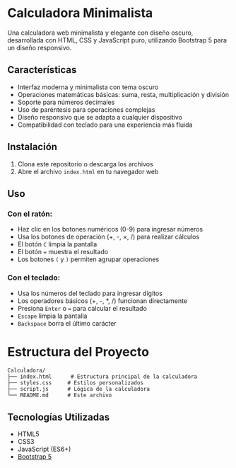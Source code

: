 # Calculadora Minimalista

Una calculadora web minimalista y elegante con diseño oscuro, desarrollada con HTML, CSS y JavaScript puro, utilizando Bootstrap 5 para un diseño responsivo.

## Características

- Interfaz moderna y minimalista con tema oscuro
- Operaciones matemáticas básicas: suma, resta, multiplicación y división
- Soporte para números decimales
- Uso de paréntesis para operaciones complejas
- Diseño responsivo que se adapta a cualquier dispositivo
- Compatibilidad con teclado para una experiencia más fluida

## Instalación

1. Clona este repositorio o descarga los archivos
2. Abre el archivo `index.html` en tu navegador web

##  Uso

### Con el ratón:

- Haz clic en los botones numéricos (0-9) para ingresar números
- Usa los botones de operación (+, -, ×, /) para realizar cálculos
- El botón `C` limpia la pantalla
- El botón `=` muestra el resultado
- Los botones `(` y `)` permiten agrupar operaciones

### Con el teclado:

- Usa los números del teclado para ingresar dígitos
- Los operadores básicos (+, -, \*, /) funcionan directamente
- Presiona `Enter` o `=` para calcular el resultado
- `Escape` limpia la pantalla
- `Backspace` borra el último carácter

# Estructura del Proyecto

```
Calculadora/
├── index.html      # Estructura principal de la calculadora
├── styles.css     # Estilos personalizados
├── script.js      # Lógica de la calculadora
└── README.md      # Este archivo
```

## Tecnologías Utilizadas

- HTML5
- CSS3
- JavaScript (ES6+)
- [Bootstrap 5](https://getbootstrap.com/)
